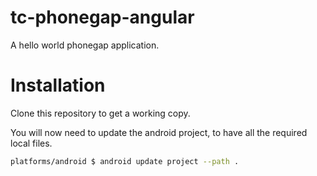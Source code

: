 tc-phonegap-angular
===================

A hello world phonegap application.


Installation
============

Clone this repository to get a working copy.

You will now need to update the android project, to have all the required
local files.

```sh
platforms/android $ android update project --path .
```